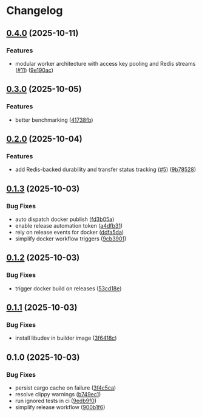 # Changelog

## [0.4.0](https://github.com/r-near/ft-relay/compare/v0.3.0...v0.4.0) (2025-10-11)


### Features

* modular worker architecture with access key pooling and Redis streams ([#11](https://github.com/r-near/ft-relay/issues/11)) ([9e190ac](https://github.com/r-near/ft-relay/commit/9e190ac79ccac8004d031b38fcb3289ad2780157))

## [0.3.0](https://github.com/r-near/ft-relay/compare/v0.2.0...v0.3.0) (2025-10-05)


### Features

* better benchmarking ([41738fb](https://github.com/r-near/ft-relay/commit/41738fb14f2b11831d202e58cb00d5260ee4b01b))

## [0.2.0](https://github.com/r-near/ft-relay/compare/v0.1.3...v0.2.0) (2025-10-04)


### Features

* add Redis-backed durability and transfer status tracking ([#5](https://github.com/r-near/ft-relay/issues/5)) ([9b78528](https://github.com/r-near/ft-relay/commit/9b785288f8a778a4d574b91976a3dd521f9333b8))

## [0.1.3](https://github.com/r-near/ft-relay/compare/v0.1.2...v0.1.3) (2025-10-03)


### Bug Fixes

* auto dispatch docker publish ([fd3b05a](https://github.com/r-near/ft-relay/commit/fd3b05ac47348ef6a67d9130d3ad67722eae165b))
* enable release automation token ([a4dfb31](https://github.com/r-near/ft-relay/commit/a4dfb31d8334f87acf6170919f393e477d659920))
* rely on release events for docker ([ddfa5da](https://github.com/r-near/ft-relay/commit/ddfa5dae9c8959354c53d4d70757b6d8857b5381))
* simplify docker workflow triggers ([9cb3901](https://github.com/r-near/ft-relay/commit/9cb3901133cd4c9e005e449f786e5527b993fa12))

## [0.1.2](https://github.com/r-near/ft-relay/compare/v0.1.1...v0.1.2) (2025-10-03)


### Bug Fixes

* trigger docker build on releases ([53cd18e](https://github.com/r-near/ft-relay/commit/53cd18e689195594e91d7c8655b229c7dac29e23))

## [0.1.1](https://github.com/r-near/ft-relay/compare/v0.1.0...v0.1.1) (2025-10-03)


### Bug Fixes

* install libudev in builder image ([3f6418c](https://github.com/r-near/ft-relay/commit/3f6418cac2ec85ce4a437ecfb4731253bcc69d35))

## 0.1.0 (2025-10-03)


### Bug Fixes

* persist cargo cache on failure ([3f4c5ca](https://github.com/r-near/ft-relay/commit/3f4c5ca3cd0af0ac2cab015479053bdc3f2202a9))
* resolve clippy warnings ([b749ec1](https://github.com/r-near/ft-relay/commit/b749ec1ffdc1e8e54c906d54095b243f64855763))
* run ignored tests in ci ([9edb9f0](https://github.com/r-near/ft-relay/commit/9edb9f07aae3b1b06996d0d23b49f595c2f44c4e))
* simplify release workflow ([900b1f6](https://github.com/r-near/ft-relay/commit/900b1f6ea2843bbe4fbf4f85dcca7725a5410dfa))
